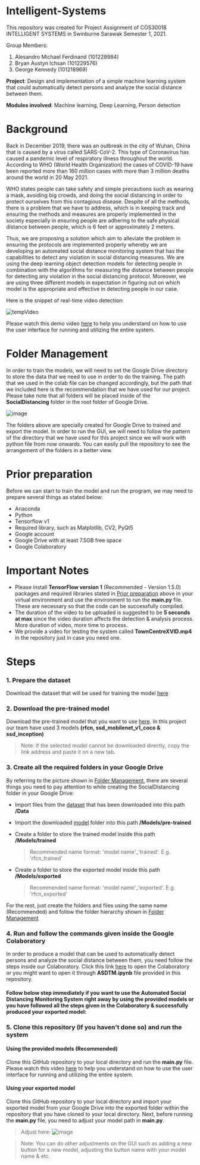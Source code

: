 # Intelligent-SystemsThis repository was created for Project Assignment of COS30018 INTELLIGENT SYSTEMS in Swinburne Sarawak Semester 1, 2021.Group Members:1. Alesandro Michael Ferdinand (101228984)2. Bryan Austyn Ichsan (101229576)3. George Kennedy (101218969)**Project**: Design and implementation of a simple machine learning system that could automatically detect persons and analyze the social distance between them.**Modules involved**: Machine learning, Deep Learning, Person detection# BackgroundBack in December 2019, there was an outbreak in the city of Wuhan, China that is caused by a virus called SARS-CoV-2. This type of Coronavirus has caused a pandemic level of respiratory illness throughout the world. According to WHO (World Health Organization) the cases of COVID-19 have been reported more than 160 million cases with more than 3 million deaths around the world in 20 May 2021.WHO states people can take safety and simple precautions such as wearing a mask, avoiding big crowds, and doing the social distancing in order to protect ourselves from this contagious disease. Despite of all the methods, there is a problem that we have to address, which is in keeping track and ensuring the methods and measures are properly implemented in the society especially in ensuring people are adhering to the safe physical distance between people, which is 6 feet or approximately 2 meters. Thus, we are proposing a solution which aim to alleviate the problem in ensuring the protocols are implemented properly whereby we are developing an automated social distance monitoring system that has the capabilities to detect any violation in social distancing measures. We are using the deep learning object detection models for detecting people in combination with the algorithms for measuring the distance between people for detecting any violation in the social distancing protocol. Moreover, we are using three different models in expectation in figuring out on which model is the appropriate and effective in detecting people in our case.Here is the snippet of real-time video detection:![tempVideo](https://user-images.githubusercontent.com/71062416/119129194-2a5cf680-ba69-11eb-86b1-5bf594d52067.gif)Please watch this demo video [here](<!--Put the link of GUI demonstration here-->) to help you understand on how to use the user interface for running and utilizing the entire system. <!-- taken from introduction in the report, 1 - 2 lines only --><!-- show the result --><!-- tell them that the demo video is avaiable to guide them on how to use the GUI --># Folder ManagementIn order to train the models, we will need to set the Google Drive directory to store the data that we need to use in order to do the training. The path that we used in the colab file can be changed accordingly, but the path that we included here is the recommendation that we have used for our project. Please take note that all folders will be placed inside of the **SocialDistancing** folder in the root folder of Google Drive.![image](https://user-images.githubusercontent.com/68536952/118913861-736f5680-b954-11eb-9b96-2ccedee3452d.png)The folders above are specially created for Google Drive to trained and export the model. In order to run the GUI, we will need to follow the pattern of the directory that we have used for this project since we will work with python file from now onwards. You can easily pull the repository to see the arrangement of the folders in a better view.# Prior preparationBefore we can start to train the model and run the program, we may need to prepare several things as stated below:<ul> <li>Anaconda</li> <li>Python</li> <li>Tensorflow v1</li> <li>Required library, such as Matplotlib, CV2, PyQt5</li> <li>Google account</li> <li>Google Drive with at least 7.5GB free space</li> <li>Google Colaboratory</li></ul># Important Notes- Please install **TensorFlow version 1** (Recommended - Version 1.5.0) packages and required libraries stated in [Prior preparation](#prior-preparation) above in your virtual environment and use the environment to run the **main.py** file. These are necessary so that the code can be successfully compiled.- The duration of the video to be uploaded is suggested to be **5 seconds at max** since the video duration affects the detection & analysis process. More duration of video, more time to process.- We provide a video for testing the system called **TownCentreXVID.mp4** in the repository just in case you need one.# Steps### 1. Prepare the datasetDownload the dataset that will be used for training the model [here](https://academictorrents.com/details/35e83806d9362a57be736f370c821960eb2f2a01)### 2. Download the pre-trained modelDownload the pre-trained model that you want to use [here](https://github.com/tensorflow/models/blob/master/research/object_detection/g3doc/tf1_detection_zoo.md). In this project our team have used 3 models **(rfcn, ssd_mobilenet_v1_coco & ssd_inception)**> Note: If the selected model cannot be downloaded directly, copy the link address and paste it on a new tab.### 3. Create all the required folders in your Google DriveBy referring to the picture shown in [Folder Management](#folder-management), there are several things you need to pay attention to while creating the SocialDistancing folder in your Google Drive:- Import files from the [dataset](https://academictorrents.com/details/35e83806d9362a57be736f370c821960eb2f2a01) that has been downloaded into this path **/Data**- Import the downloaded [model](https://github.com/tensorflow/models/blob/master/research/object_detection/g3doc/tf1_detection_zoo.md) folder into this path **/Models/pre-trained**- Create a folder to store the trained model inside this path **/Models/trained**  > Recommended name format: 'model name'\_'trained'. E.g. 'rfcn_trained'- Create a folder to store the exported model inside this path **/Models/exported**  > Recommended name format: 'model name'\_'exported'. E.g. 'rfcn_exported'For the rest, just create the folders and files using the same name (Recommended) and follow the folder hierarchy shown in [Folder Management](#folder-management)### 4. Run and follow the commands given inside the Google ColaboratoryIn order to produce a model that can be used to automatically detect persons and analyze the social distance between them, you need follow the steps inside our Colaboratory. Click this link [here](https://colab.research.google.com/drive/1UJRB5T5CDHOTNQlGPTz2-0vh0zyZaiM6?usp=sharing) to open the Colaboratory or you might want to open it through **ASDTM.ipynb** file provided in this repository.#### Follow below step immediately if you want to use the Automated Social Distancing Monitoring System right away by using the provided models or you have followed all the steps given in the Colaboratory & successfully produced your exported model:### 5. Clone this repository (If you haven't done so) and run the system#### Using the provided models (Recommended)Clone this GitHub repository to your local directory and run the **main.py** file. Please watch this video [here](<!--Put the link of GUI demonstration here-->) to help you understand on how to use the user interface for running and utilizing the entire system. #### Using your exported modelClone this GitHub repository to your local directory and import your exported model from your Google Drive into the exported folder within the repository that you have cloned to your local directory. Next, before running the **main.py** file, you need to adjust your model path in **main.py**.>Adjust here:![image](https://user-images.githubusercontent.com/71062416/119104454-db09cc80-ba4e-11eb-9c73-9e34a75aa3fe.png)>Note: You can do other adjustments on the GUI such as adding a new button for a new model, adjusting the button name with your model name & etc. <!-- Download the model that they want to use, https://github.com/tensorflow/models/blob/master/research/object_detection/g3doc/tf1_detection_zoo.md --><!-- Make all the required folders in drive --><!-- Run the colab with appropriate command, ask them to follow the commands that have been provided in colab --><!-- Download the exported model from their drive into their own local directory (in the exported folder?) --><!-- Run the main.py -->